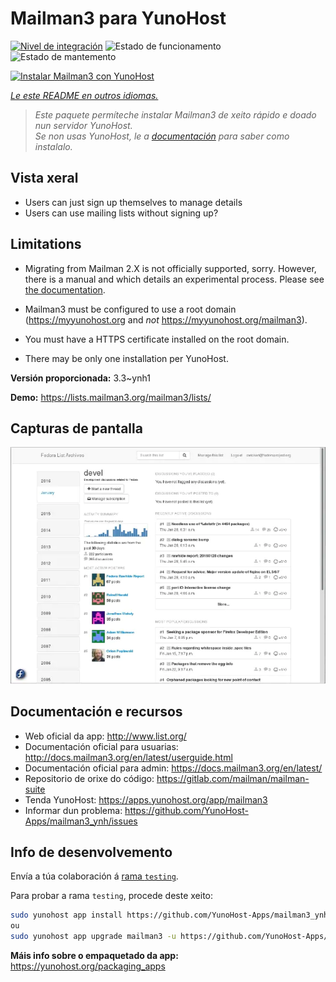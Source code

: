 <!--
NOTA: Este README foi creado automáticamente por <https://github.com/YunoHost/apps/tree/master/tools/readme_generator>
NON debe editarse manualmente.
-->

# Mailman3 para YunoHost

[![Nivel de integración](https://dash.yunohost.org/integration/mailman3.svg)](https://dash.yunohost.org/appci/app/mailman3) ![Estado de funcionamento](https://ci-apps.yunohost.org/ci/badges/mailman3.status.svg) ![Estado de mantemento](https://ci-apps.yunohost.org/ci/badges/mailman3.maintain.svg)

[![Instalar Mailman3 con YunoHost](https://install-app.yunohost.org/install-with-yunohost.svg)](https://install-app.yunohost.org/?app=mailman3)

*[Le este README en outros idiomas.](./ALL_README.md)*

> *Este paquete permíteche instalar Mailman3 de xeito rápido e doado nun servidor YunoHost.*  
> *Se non usas YunoHost, le a [documentación](https://yunohost.org/install) para saber como instalalo.*

## Vista xeral

* Users can just sign up themselves to manage details
* Users can use mailing lists without signing up?

## Limitations

* Migrating from Mailman 2.X is not officially supported, sorry. However, there is a manual and
  which details an experimental process. Please see [the documentation](https://docs.mailman3.org/en/latest/migration.html).

* Mailman3 must be configured to use a root domain (https://myyunohost.org and *not* https://myyunohost.org/mailman3).

* You must have a HTTPS certificate installed on the root domain.

* There may be only one installation per YunoHost.


**Versión proporcionada:** 3.3~ynh1

**Demo:** <https://lists.mailman3.org/mailman3/lists/>

## Capturas de pantalla

![Captura de pantalla de Mailman3](./doc/screenshots/screenshot1.webp)

## Documentación e recursos

- Web oficial da app: <http://www.list.org/>
- Documentación oficial para usuarias: <http://docs.mailman3.org/en/latest/userguide.html>
- Documentación oficial para admin: <https://docs.mailman3.org/en/latest/>
- Repositorio de orixe do código: <https://gitlab.com/mailman/mailman-suite>
- Tenda YunoHost: <https://apps.yunohost.org/app/mailman3>
- Informar dun problema: <https://github.com/YunoHost-Apps/mailman3_ynh/issues>

## Info de desenvolvemento

Envía a túa colaboración á [rama `testing`](https://github.com/YunoHost-Apps/mailman3_ynh/tree/testing).

Para probar a rama `testing`, procede deste xeito:

```bash
sudo yunohost app install https://github.com/YunoHost-Apps/mailman3_ynh/tree/testing --debug
ou
sudo yunohost app upgrade mailman3 -u https://github.com/YunoHost-Apps/mailman3_ynh/tree/testing --debug
```

**Máis info sobre o empaquetado da app:** <https://yunohost.org/packaging_apps>
